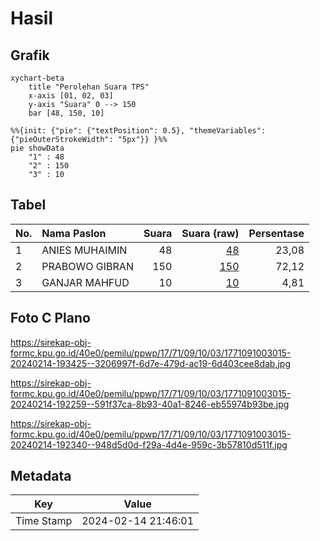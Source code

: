 # Hasil

## Grafik

```mermaid
xychart-beta
    title "Perolehan Suara TPS"
    x-axis [01, 02, 03]
    y-axis "Suara" 0 --> 150
    bar [48, 150, 10]
```

```mermaid
%%{init: {"pie": {"textPosition": 0.5}, "themeVariables": {"pieOuterStrokeWidth": "5px"}} }%%
pie showData
    "1" : 48
    "2" : 150
    "3" : 10
```

## Tabel

| No. | Nama Paslon    | Suara | Suara (raw) | Persentase |
|:--- |:-------------- | -----:| -----------:| ----------:|
| 1   | ANIES MUHAIMIN | 48    | [48][p-1]   | 23,08      |
| 2   | PRABOWO GIBRAN | 150   | [150][p-2]  | 72,12      |
| 3   | GANJAR MAHFUD  | 10    | [10][p-3]   | 4,81       |


[p-1]: https://github.com/gigit-pemilu/pemilu-2024-17-bengkulu/blob/main/pilpres/hitung-suara/sub/17-bengkulu/sub/71-kota-bengkulu/sub/09-singaran-pati/sub/1003-dusun-besar/sub/015-tps/sub/paslon-1.txt
[p-2]: https://github.com/gigit-pemilu/pemilu-2024-17-bengkulu/blob/main/pilpres/hitung-suara/sub/17-bengkulu/sub/71-kota-bengkulu/sub/09-singaran-pati/sub/1003-dusun-besar/sub/015-tps/sub/paslon-2.txt
[p-3]: https://github.com/gigit-pemilu/pemilu-2024-17-bengkulu/blob/main/pilpres/hitung-suara/sub/17-bengkulu/sub/71-kota-bengkulu/sub/09-singaran-pati/sub/1003-dusun-besar/sub/015-tps/sub/paslon-3.txt

## Foto C Plano

https://sirekap-obj-formc.kpu.go.id/40e0/pemilu/ppwp/17/71/09/10/03/1771091003015-20240214-193425--3206997f-6d7e-479d-ac19-6d403cee8dab.jpg

https://sirekap-obj-formc.kpu.go.id/40e0/pemilu/ppwp/17/71/09/10/03/1771091003015-20240214-192259--591f37ca-8b93-40a1-8246-eb55974b93be.jpg

https://sirekap-obj-formc.kpu.go.id/40e0/pemilu/ppwp/17/71/09/10/03/1771091003015-20240214-192340--948d5d0d-f29a-4d4e-959c-3b57810d511f.jpg


## Metadata

| Key        | Value               |
| ---------- | ------------------- |
| Time Stamp | 2024-02-14 21:46:01 |



